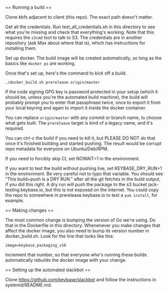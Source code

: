 == Running a build ==

Clone kbfs adjacent to client (this repo). The exact path doesn't
matter.

Get all the credentials. Run test_all_credentials.sh in this directory
to see what you're missing and check that everything's working. Note
that this requires the `s3cmd` tool to talk to S3. The credentials are
in another repository (ask Max about where that is), which has
instructions for installing them.

Set up docker. The build image will be created automatically, so long as
the basics like `docker ps` are working.

Once that's set up, here's the command to kick off a build.

    ./docker_build.sh prerelease origin/master

If the code signing GPG key is password protected in your setup (which
it should be, unless you're the automated build machine), the build will
probably prompt you to enter that passphrase twice, once to export it
from your local keyring and again to import it inside the docker
container.

You can replace `origin/master` with any commit or branch name, to
choose what gets built. The `prerelease` target is kind of a legacy
name, and it's required.

You can ctrl-c the build if you need to kill it, but PLEASE DO NOT do
that once it's finished building and started pushing. The result would
be corrupt repo metadata for everyone on Ubuntu/Deb/RPM.

If you need to forcibly skip CI, set NOWAIT=1 in the environment.

If you want to test the build without pushing live, set KEYBASE_DRY_RUN=1 in
the environment. Be very careful not to typo that variable. You should see
"This build+push is a DRY RUN." after all the git fetches in the build output,
if you did this right. A dry run will push the package to the s3 bucket
jack-testing.keybase.io, but this is not exposed on the internet.  You
could copy the repo to somewhere in prerelease.keybase.io to test a `yum
install`, for example.

== Making changes ==

The most common change is bumping the version of Go we're using. Do that
in the Dockerfile in this directory. Whenenever you make changes that
affect the docker image, you also need to bump its version number in
docker_build.sh. Look for the line that looks like this:

    image=keybase_packaging_v16

Increment that number, so that everyone who's running these builds
automatically rebuilds the docker image with your change.

== Setting up the automated slackbot ==

Clone https://github.com/keybase/slackbot and follow the instructions in
systemd/README.md.
